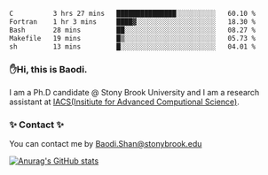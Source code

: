<!--START_SECTION:waka-->

```txt
C          3 hrs 27 mins   ███████████████░░░░░░░░░░   60.10 %
Fortran    1 hr 3 mins     ████▓░░░░░░░░░░░░░░░░░░░░   18.30 %
Bash       28 mins         ██░░░░░░░░░░░░░░░░░░░░░░░   08.27 %
Makefile   19 mins         █▒░░░░░░░░░░░░░░░░░░░░░░░   05.73 %
sh         13 mins         █░░░░░░░░░░░░░░░░░░░░░░░░   04.01 %
```

<!--END_SECTION:waka-->

### ✋Hi, this is Baodi. 

I am a Ph.D candidate @ Stony Brook University and I am a research assistant at [IACS(Insitiute for Advanced Computional Science)](https://iacs.stonybrook.edu/).

### ✨ Contact ✨

You can contact me by [Baodi.Shan@stonybrook.edu](mailto:Baodi.Shan@stonybrook.edu)

[![Anurag's GitHub stats](https://github-readme-stats.vercel.app/api?username=lwshanbd&theme=jolly&show_icons=true&count_private=true&include_all_commits=true)](https://github.com/anuraghazra/github-readme-stats)



<!--
**lwshanbd/lwshanbd** is a ✨ _special_ ✨ repository because its `README.md` (this file) appears on your GitHub profile.

Here are some ideas to get you started:

- 🔭 I’m currently working on ...
- 🌱 I’m currently learning ...
- 👯 I’m looking to collaborate on ...
- 🤔 I’m looking for help with ...
- 💬 Ask me about ...
- 📫 How to reach me: ...
- 😄 Pronouns: ...
- ⚡ Fun fact: ...
-->
